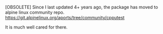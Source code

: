
[OBSOLETE] Since I last updated 4+ years ago, the package has moved to alpine linux community repo.
https://git.alpinelinux.org/aports/tree/community/cpputest

It is much well cared for there. 
